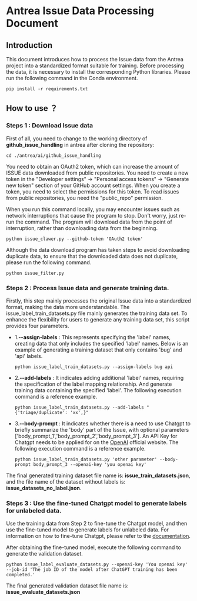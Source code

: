 # Antrea Issue Data Processing Document

## Introduction

This document introduces how to process the Issue data from the Antrea project into a standardized format suitable for
training. Before processing the data, it is necessary to install the corresponding Python libraries. Please run the
following command in the Conda environment.

```plain
pip install -r requirements.txt
```

## How to use ？

### Steps 1 : Download Issue data

First of all, you need to change to the working directory of **github_issue_handling** in antrea after cloning the
repository:

```plain
cd ./antrea/ai/github_issue_handling
```

You need to obtain an OAuth2 token, which can increase the amount of ISSUE data downloaded from public repositories. You
need to create a new token in the "Developer settings" -> "Personal access tokens" -> "Generate new token" section of
your GitHub account settings.
When you create a token, you need to select the permissions for this token. To read issues from public repositories, you
need the "public_repo" permission.

When you run this command locally, you may encounter issues such as network interruptions that cause the program to
stop. Don't worry, just re-run the command. The program will download data from the point of interruption, rather than
downloading data from the beginning.

```plain
python issue_clawer.py --github-token 'OAuth2 token'
```

Although the data download program has taken steps to avoid downloading duplicate data, to ensure that the downloaded
data does not duplicate, please run the following command.

```plain
python issue_filter.py
```

### Steps 2 : Process Issue data and generate training data.

Firstly, this step mainly processes the original Issue data into a standardized format, making the data more
understandable. The issue_label_train_datasets.py file mainly generates the training data set. To enhance the
flexibility for users to generate any training data set, this script provides four parameters.

+ 1.**--assign-labels** :  This represents specifying the 'label' names, creating data that only includes the
  specified 'label' names.
  Below is an example of generating a training dataset that only contains 'bug' and 'api' labels.
   ```plain
   python issue_label_train_datasets.py --assign-labels bug api
   ```
+ 2.**--add-labels** : It indicates adding additional 'label' names, requiring the specification of the label mapping
  relationship. And generate training data containing the specified 'label'. The following execution command is a
  reference example.
   ```plain
   python issue_label_train_datasets.py --add-labels "{'triage/duplicate': 'xx',}"
   ```
+ 3.**--body-prompt** : It indicates whether there is a need to use Chatgpt to briefly summarize the 'body' part of the
  Issue, with optional parameters ['body_prompt_1','body_prompt_2','body_prompt_3']. An API Key for Chatgpt needs to be
  applied for on the [OpenAI](https://openai.com/) official website. The following execution command is a reference
  example.
   ```plain
   python issue_label_train_datasets.py 'other parameter' --body-prompt body_prompt_3 --openai-key 'you openai key'
   ```

The final generated training dataset file name is: **issue_train_datasets.json**, and the file name of the dataset
without labels is: **issue_datasets_no_label.json**.

### Steps 3 : Use the fine-tuned Chatgpt model to generate labels for unlabeled data.

Use the training data from Step 2 to fine-tune the Chatgpt model, and then use the fine-tuned model to generate labels
for unlabeled data. For information on how to fine-tune Chatgpt, please refer to
the [documentation](https://github.com/zgy0817/antrea/blob/ai/ai/docs/GPT%20Online%20Model%20Fine-tuning%20Documentation.md).

After obtaining the fine-tuned model, execute the following command to generate the validation dataset.

```plain
python issue_label_evaluate_datasets.py --openai-key 'You openai key' --job-id 'The job ID of the model after ChatGPT training has been completed.'
```

The final generated validation dataset file name is: **issue_evaluate_datasets.json**